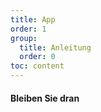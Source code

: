 ```yaml
---
title: App
order: 1
group: 
  title: Anleitung
  order: 0
toc: content
---
```


#### Bleiben Sie dran

